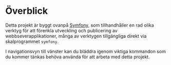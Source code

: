 # Överblick

Detta projekt är byggt ovanpå [Symfony](https://symfony.com/), som tillhandhåller en rad olika verktyg för att förenkla utveckling och publicering av webbseverapplikationer, många av verktygen tillgängliga direkt via skalprogrammet `symfony`.

I navigationsvyn till vänster kan du bläddra igenom viktiga kommandon som du kommer tänkas behöva använda för att arbeta med detta projekt.